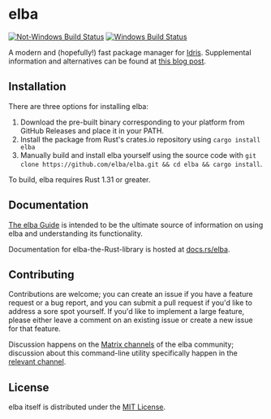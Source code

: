 # elba

[![Not-Windows Build
Status](https://travis-ci.com/elba/elba.svg?branch=master)](https://travis-ci.com/elba/elba)
[![Windows Build
Status](https://ci.appveyor.com/api/projects/status/j2pk9krx63o1dpdv?svg=true)](https://ci.appveyor.com/project/dcao/elba)

A modern and (hopefully!) fast package manager for
[Idris](https://www.idris-lang.org). Supplemental information and alternatives
can be found at [this blog post](http://cao.st/post/elba/).

## Installation

There are three options for installing elba:

1.  Download the pre-built binary corresponding to your platform from
    GitHub Releases and place it in your PATH.
2.  Install the package from Rust's crates.io repository using
    `cargo install elba`
3.  Manually build and install elba yourself using the source code with
    `git clone https://github.com/elba/elba.git && cd elba && cargo install`.
    
To build, elba requires Rust 1.31 or greater.

## Documentation

[The elba Guide](https://elba.readthedocs.io) is intended to be the
ultimate source of information on using elba and understanding its
functionality.

Documentation for elba-the-Rust-library is hosted at
[docs.rs/elba](https://docs.rs/elba).

## Contributing

Contributions are welcome; you can create an issue if you have a
feature request or a bug report, and you can submit a pull request if you'd like
to address a sore spot yourself. If you'd like to implement a large feature,
please either leave a comment on an existing issue or create a new issue for
that feature.

Discussion happens on the [Matrix channels](https://matrix.to/#/+elba:matrix.org) 
of the elba community; discussion about this command-line utility specifically happen
in the [relevant channel](https://matrix.to/#/#elba-cli:matrix.org).

## License

elba itself is distributed under the [MIT License](./LICENSE).
